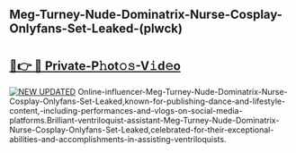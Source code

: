 ## Meg-Turney-Nude-Dominatrix-Nurse-Cosplay-Onlyfans-Set-Leaked-(plwck)


# <h2><a href="https://mediaupload.pro?-19M">🔗👉 🔴 Private-P𝚑ot𝚘𝚜-V𝚒d𝚎o</a></h2>

[![NEW UPDATED](https://i.imgur.com/0qMVB7G.gif)](https://mediaupload.pro?-19M)
Online-influencer-Meg-Turney-Nude-Dominatrix-Nurse-Cosplay-Onlyfans-Set-Leaked,known-for-publishing-dance-and-lifestyle-content,-including-performances-and-vlogs-on-social-media-platforms.Brilliant-ventriloquist-assistant-Meg-Turney-Nude-Dominatrix-Nurse-Cosplay-Onlyfans-Set-Leaked,celebrated-for-their-exceptional-abilities-and-accomplishments-in-assisting-ventriloquists.  